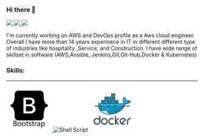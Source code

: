 ### Hi there 👋

<a target="_blank" href="https://www.linkedin.com/in/md-sharfuddin-7764a835/" rel="nofollow">
  <img src="https://img.shields.io/badge/md-sharfuddin-7764a835 ?style=for-the-badge&logo=linkedin&logoColor=white" />
</a>
<a target="_blank" href="https://mdsharfuddin2.blogspot.com/" rel="nofollow">
  <img src="https://img.shields.io/badge/Blogger-FF5722?style=for-the-badge&logo=blogger&logoColor=white" />
</a>
<a target="_blank" href="https://stackoverflow.com/users/22428909/md-sharfuddin" rel="nofollow">
  <img src="https://img.shields.io/badge/Stack_Overflow-FE7A16?style=for-the-badge&logo=stack-overflow&logoColor=white" />
</a>



I'm currently working on AWS and DevOps profile as a Aws cloud engineer. Overall I have more than 14 years experinece in IT in different different  type of industries like hospitality ,Service, and Construction. I have wide range of skillset in software (AWS,Ansible, Jenkins,Git,Git-Hub,Docker & Kubernetes)


###  Skills:
<hr>
<a href="https://getbootstrap.com" rel="nofollow">
        <img src="https://raw.githubusercontent.com/devicons/devicon/master/icons/bootstrap/bootstrap-plain-wordmark.svg" alt="bootstrap" width="100" height="100" style="max-width: 100%; padding :10px">

  </a>
    <img src="https://github.com/abhiramdas99/abhiramdas99/assets/62290469/57a839cc-414e-4636-9b57-e4449225dbc7" alt="Shell Script" width="100" height="100" style="max-width: 100%;">


</a>
   <img src="https://github.com/devicons/devicon/blob/master/icons/docker/docker-original-wordmark.svg" alt="Docker" width="100" height="100" style="max-width: 100%; padding :10px">
    



